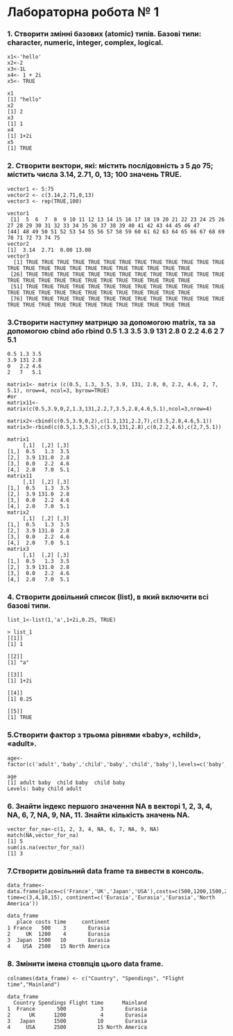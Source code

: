 # Лабораторна робота № 1

### 1. Створити змінні базових (atomic) типів. Базові типи: character, numeric, integer, complex, logical.

```{R} 
x1<-'hello' 
x2<-2      
x3<-1L     
x4<- 1 + 2i  
x5<- TRUE   

x1
[1] "hello"
x2
[1] 2
x3
[1] 1
x4
[1] 1+2i
x5
[1] TRUE
```

### 2. Створити вектори, які: містить послідовність з 5 до 75; містить числа 3.14, 2.71, 0, 13; 100 значень TRUE.

```{R} 
vector1 <- 5:75
vector2 <- c(3.14,2.71,0,13)
vector3 <- rep(TRUE,100)

vector1
 [1]  5  6  7  8  9 10 11 12 13 14 15 16 17 18 19 20 21 22 23 24 25 26 27 28 29 30 31 32 33 34 35 36 37 38 39 40 41 42 43 44 45 46 47
[44] 48 49 50 51 52 53 54 55 56 57 58 59 60 61 62 63 64 65 66 67 68 69 70 71 72 73 74 75
vector2
[1]  3.14  2.71  0.00 13.00
vector3
  [1] TRUE TRUE TRUE TRUE TRUE TRUE TRUE TRUE TRUE TRUE TRUE TRUE TRUE TRUE TRUE TRUE TRUE TRUE TRUE TRUE TRUE TRUE TRUE TRUE TRUE
 [26] TRUE TRUE TRUE TRUE TRUE TRUE TRUE TRUE TRUE TRUE TRUE TRUE TRUE TRUE TRUE TRUE TRUE TRUE TRUE TRUE TRUE TRUE TRUE TRUE TRUE
 [51] TRUE TRUE TRUE TRUE TRUE TRUE TRUE TRUE TRUE TRUE TRUE TRUE TRUE TRUE TRUE TRUE TRUE TRUE TRUE TRUE TRUE TRUE TRUE TRUE TRUE
 [76] TRUE TRUE TRUE TRUE TRUE TRUE TRUE TRUE TRUE TRUE TRUE TRUE TRUE TRUE TRUE TRUE TRUE TRUE TRUE TRUE TRUE TRUE TRUE TRUE TRUE
```

### 3.Створити наступну матрицю за допомогою matrix, та за допомогою cbind або rbind 0.5 1.3 3.5 3.9 131 2.8 0 2.2 4.6 2 7 5.1

```{R}
0.5 1.3 3.5 
3.9 131 2.8 
0   2.2 4.6 
2   7   5.1

matrix1<- matrix (c(0.5, 1.3, 3.5, 3.9, 131, 2.8, 0, 2.2, 4.6, 2, 7, 5.1), nrow=4, ncol=3, byrow=TRUE)
#or
matrix11<-matrix(c(0.5,3.9,0,2,1.3,131,2.2,7,3.5,2.8,4.6,5.1),ncol=3,nrow=4)

matrix2<-cbind(c(0.5,3.9,0,2),c(1.3,131,2.2,7),c(3.5,2.8,4.6,5.1))
matrix3<-rbind(c(0.5,1.3,3.5),c(3.9,131,2.8),c(0,2.2,4.6),c(2,7,5.1))

matrix1
     [,1]  [,2] [,3]
[1,]  0.5   1.3  3.5
[2,]  3.9 131.0  2.8
[3,]  0.0   2.2  4.6
[4,]  2.0   7.0  5.1
matrix11
     [,1]  [,2] [,3]
[1,]  0.5   1.3  3.5
[2,]  3.9 131.0  2.8
[3,]  0.0   2.2  4.6
[4,]  2.0   7.0  5.1
matrix2
     [,1]  [,2] [,3]
[1,]  0.5   1.3  3.5
[2,]  3.9 131.0  2.8
[3,]  0.0   2.2  4.6
[4,]  2.0   7.0  5.1
matrix3
     [,1]  [,2] [,3]
[1,]  0.5   1.3  3.5
[2,]  3.9 131.0  2.8
[3,]  0.0   2.2  4.6
[4,]  2.0   7.0  5.1
```

### 4. Створити довільний список (list), в який включити всі базові типи.

```{R}
list_1<-list(1,'a',1+2i,0.25, TRUE)

> list_1
[[1]]
[1] 1

[[2]]
[1] "a"

[[3]]
[1] 1+2i

[[4]]
[1] 0.25

[[5]]
[1] TRUE
```

### 5.Створити фактор з трьома рівнями «baby», «child», «adult».

```{R}
age<-factor(c('adult','baby','child','baby','child','baby'),levels=c('baby','child','adult'))

age
[1] adult baby  child baby  child baby 
Levels: baby child adult
```

### 6. Знайти індекс першого значення NA в векторі 1, 2, 3, 4, NA, 6, 7, NA, 9, NA, 11. Знайти кількість значень NA.

```{R}
vector_for_na<-c(1, 2, 3, 4, NA, 6, 7, NA, 9, NA)
match(NA,vector_for_na)
[1] 5
sum(is.na(vector_for_na))
[1] 3
```

### 7.Створити довільний data frame та вивести в консоль.

```{R}
data_frame<-data.frame(place=c('France','UK','Japan','USA'),costs=c(500,1200,1500,2500), time=c(3,4,10,15), continent=c('Eurasia','Eurasia','Eurasia','North America'))

data_frame
   place costs time     continent
1 France   500    3       Eurasia
2     UK  1200    4       Eurasia
3  Japan  1500   10       Eurasia
4    USA  2500   15 North America
```

### 8. Змінити імена стовпців цього data frame.

```{R}
colnames(data_frame) <- c("Country", "Spendings", "Flight time","Mainland")

data_frame
  Country Spendings Flight time      Mainland
1  France       500           3       Eurasia
2      UK      1200           4       Eurasia
3   Japan      1500          10       Eurasia
4     USA      2500          15 North America
```
